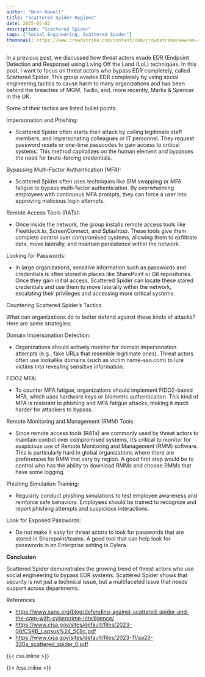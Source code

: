 ```yaml
---
author: "Wren Howell"
title: "Scattered Spider Hygiene"
date: 2025-05-02
description: "Scattered Spider"
tags: ["Social Engineering, Scattered Spider"]
thumbnail: https://www.crowdstrike.com/content/dam/crowdstrike/www/en-us/wp/2023/01/0123_01_SCATTERED-SPIDER_Blog_1060x698.jpg
---
```

In a previous post, we discussed how threat actors evade EDR (Endpoint Detection and Response) using Living Off the Land (LoL) techniques. In this post, I want to focus on threat actors who bypass EDR completely, called Scattered Spider. This group evades EDR completely by using social engineering tactics to cause harm to many organizations and has been behind the breaches of MGM, Twilio, and, more recently, Marks & Spencer in the UK. 

Some of their tactics are listed bullet points.

Impersonation and Phishing:

- Scattered Spider often starts their attack by calling legitimate staff members, and impersonating colleagues or IT personnel. They request password resets or one-time passcodes to gain access to critical systems. This method capitalizes on the human element and bypasses the need for brute-forcing credentials.

Bypassing Multi-Factor Authentication (MFA):

- Scattered Spider often uses techniques like SIM swapping or MFA fatigue to bypass multi-factor authentication. By overwhelming employees with continuous MFA prompts, they can force a user into approving malicious login attempts. 

Remote Access Tools (RATs):

- Once inside the network, the group installs remote access tools like Fleetdeck.io, ScreenConnect, and Splashtop. These tools give them complete control over compromised systems, allowing them to exfiltrate data, move laterally, and maintain persistence within the network.

Looking for Passwords:

- In large organizations, sensitive information such as passwords and credentials is often stored in places like SharePoint or Git repositories. Once they gain initial access, Scattered Spider can locate these stored credentials and use them to move laterally within the network, escalating their privileges and accessing more critical systems.

Countering Scattered Spider’s Tactics

What can organizations do to better defend against these kinds of attacks? Here are some strategies:

Domain Impersonation Detection:

- Organizations should actively monitor for domain impersonation attempts (e.g., fake URLs that resemble legitimate ones). Threat actors often use lookalike domains (such as victim name-sso.com) to lure victims into revealing sensitive information.

FIDO2 MFA:

- To counter MFA fatigue, organizations should implement FIDO2-based MFA, which uses hardware keys or biometric authentication. This kind of MFA is resistant to phishing and MFA fatigue attacks, making it much harder for attackers to bypass.

Remote Monitoring and Management (RMM) Tools:

- Since remote access tools (RATs) are commonly used by threat actors to maintain control over compromised systems, it’s critical to monitor for suspicious use of Remote Monitoring and Management (RMM) software. This is particularly hard in global organizations where there are preferences for RMM that vary by region. A good first step would be to control who has the ability to download RMMs and choose RMMs that have some logging. 

Phishing Simulation Training:

- Regularly conduct phishing simulations to test employee awareness and reinforce safe behaviors. Employees should be trained to recognize and report phishing attempts and suspicious interactions.

Look for Exposed Passwords:

- Do not make it easy for threat actors to look for passwords that are stored in Sharepoint/teams. A good tool that can help look for passwords in an Enterprise setting is Cylera. 

**Conclusion**

Scattered Spider demonstrates the growing trend of threat actors who use social engineering to bypass EDR systems. Scattered Spider shows that security is not just a technical issue, but a multifaceted issue that needs support across departments.  


References

- https://www.sans.org/blog/defending-against-scattered-spider-and-the-com-with-cybercrime-intelligence/
- https://www.cisa.gov/sites/default/files/2023-08/CSRB_Lapsus%24_508c.pdf
- https://www.cisa.gov/sites/default/files/2023-11/aa23-320a_scattered_spider_0.pdf

{{< css.inline >}}

<style>
.emojify {
	font-family: Apple Color Emoji, Segoe UI Emoji, NotoColorEmoji, Segoe UI Symbol, Android Emoji, EmojiSymbols;
	font-size: 2rem;
	vertical-align: middle;
}
@media screen and (max-width:650px) {
  .nowrap {
    display: block;
    margin: 25px 0;
  }
}
{{ $image := $resource.Fit "600x400" }}
</style>

{{< /css.inline >}}
